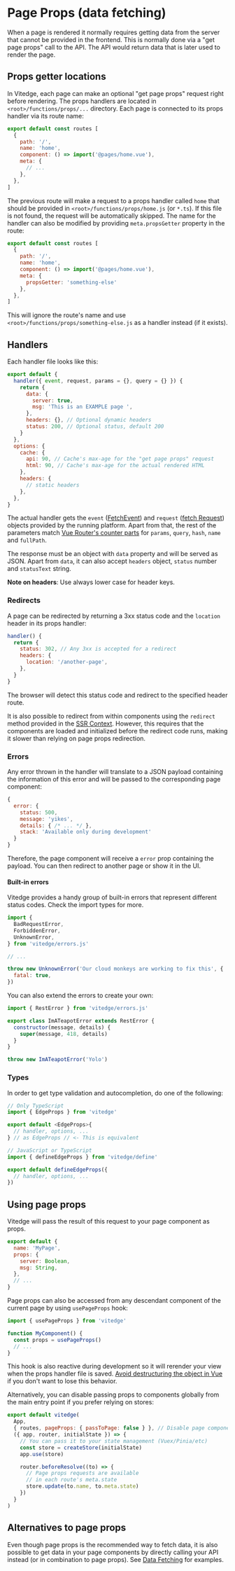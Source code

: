 # Page Props (data fetching)

When a page is rendered it normally requires getting data from the server that cannot be provided in the frontend. This is normally done via a "get page props" call to the API. The API would return data that is later used to render the page.

## Props getter locations

In Vitedge, each page can make an optional "get page props" request right before rendering. The props handlers are located in `<root>/functions/props/...` directory. Each page is connected to its props handler via its route name:

```js
export default const routes [
  {
    path: '/',
    name: 'home',
    component: () => import('@pages/home.vue'),
    meta: {
      // ...
    },
  },
]
```

The previous route will make a request to a props handler called `home` that should be provided in `<root>/functions/props/home.js` (or `*.ts`). If this file is not found, the request will be automatically skipped.
The name for the handler can also be modified by providing `meta.propsGetter` property in the route:

```js
export default const routes [
  {
    path: '/',
    name: 'home',
    component: () => import('@pages/home.vue'),
    meta: {
      propsGetter: 'something-else'
    },
  },
]
```

This will ignore the route's name and use `<root>/functions/props/something-else.js` as a handler instead (if it exists).

## Handlers

Each handler file looks like this:

```js
export default {
  handler({ event, request, params = {}, query = {} }) {
    return {
      data: {
        server: true,
        msg: 'This is an EXAMPLE page ',
      },
      headers: {}, // Optional dynamic headers
      status: 200, // Optional status, default 200
    }
  },
  options: {
    cache: {
      api: 90, // Cache's max-age for the "get page props" request
      html: 90, // Cache's max-age for the actual rendered HTML
    },
    headers: {
      // static headers
    },
  },
}
```

The actual handler gets the `event` ([FetchEvent](https://developer.mozilla.org/en-US/docs/Web/API/FetchEvent)) and `request` ([fetch Request](https://developer.mozilla.org/en-US/docs/Web/API/Request)) objects provided by the running platform. Apart from that, the rest of the parameters match [Vue Router's counter parts](https://next.router.vuejs.org/api/#routelocationnormalized) for `params`, `query`, `hash`, `name` and `fullPath`.

The response must be an object with `data` property and will be served as JSON. Apart from `data`, it can also accept `headers` object, `status` number and `statusText` string.

**Note on headers**: Use always lower case for header keys.

### Redirects

A page can be redirected by returning a 3xx status code and the `location` header in its props handler:

```js
handler() {
  return {
    status: 302, // Any 3xx is accepted for a redirect
    headers: {
      location: '/another-page',
    },
  }
}
```

The browser will detect this status code and redirect to the specified header route.

It is also possible to redirect from within components using the `redirect` method provided in the [SSR Context](./ssr-context). However, this requires that the components are loaded and initialized before the redirect code runs, making it slower than relying on page props redirection.

### Errors

Any error thrown in the handler will translate to a JSON payload containing the information of this error and will be passed to the corresponding page component:

```js
{
  error: {
    status: 500,
    message: 'yikes',
    details: { /* ... */ },
    stack: 'Available only during development'
  }
}
```

Therefore, the page component will receive a `error` prop containing the payload. You can then redirect to another page or show it in the UI.

#### Built-in errors

Vitedge provides a handy group of built-in errors that represent different status codes. Check the import types for more.

```js
import {
  BadRequestError,
  ForbiddenError,
  UnknownError,
} from 'vitedge/errors.js'

// ...

throw new UnknownError('Our cloud monkeys are working to fix this', {
  fatal: true,
})
```

You can also extend the errors to create your own:

```js
import { RestError } from 'vitedge/errors.js'

export class ImATeapotError extends RestError {
  constructor(message, details) {
    super(message, 418, details)
  }
}

throw new ImATeapotError('Yolo')
```

### Types

In order to get type validation and autocompletion, do one of the following:

```ts
// Only TypeScript
import { EdgeProps } from 'vitedge'

export default <EdgeProps>{
  // handler, options, ...
} // as EdgeProps // <- This is equivalent
```

```js
// JavaScript or TypeScript
import { defineEdgeProps } from 'vitedge/define'

export default defineEdgeProps({
  // handler, options, ...
})
```

## Using page props

Vitedge will pass the result of this request to your page component as props.

```js
export default {
  name: 'MyPage',
  props: {
    server: Boolean,
    msg: String,
  },
  // ...
}
```

Page props can also be accessed from any descendant component of the current page by using `usePageProps` hook:

```js
import { usePageProps } from 'vitedge'

function MyComponent() {
  const props = usePageProps()
  // ...
}
```

This hook is also reactive during development so it will rerender your view when the props handler file is saved. [Avoid destructuring the object in Vue](https://v3.vuejs.org/guide/reactivity-fundamentals.html#destructuring-reactive-state) if you don't want to lose this behavior.

Alternatively, you can disable passing props to components globally from the main entry point if you prefer relying on stores:

```js
export default vitedge(
  App,
  { routes, pageProps: { passToPage: false } }, // Disable page component props
  ({ app, router, initialState }) => {
    // You can pass it to your state management (Vuex/Pinia/etc)
    const store = createStore(initialState)
    app.use(store)

    router.beforeResolve((to) => {
      // Page props requests are available
      // in each route's meta.state
      store.update(to.name, to.meta.state)
    })
  }
)
```

## Alternatives to page props

Even though page props is the recommended way to fetch data, it is also possible to get data in your page components by directly calling your API instead (or in combination to page props). See [Data Fetching](./ssr-context#data-fetching) for examples.
